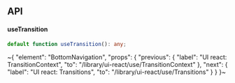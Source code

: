 

## API

#### useTransition

```ts
default function useTransition(): any;
```


~{
  "element": "BottomNavigation",
  "props": {
    "previous": {
      "label": "UI react: TransitionContext",
      "to": "/library/ui-react/use/TransitionContext"
    },
    "next": {
      "label": "UI react: Transitions",
      "to": "/library/ui-react/use/Transitions"
    }
  }
}~
